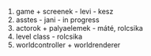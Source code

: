 1. game + screenek - levi - kesz
2. asstes - jani - in progress
3. actorok + palyaelemek - máté, rolcsika
4. level class - rolcsika
5. worldcontroller + worldrenderer
